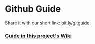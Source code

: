 # Github Guide
Share it with our short link: [bit.ly/gitguide](https://www.bit.ly/gitguide)
### [Guide in this project's Wiki](https://www.github.com/xylogithub/git-guide/wiki)
 
